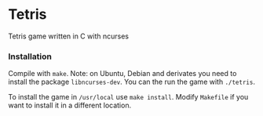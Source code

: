 # Tetris

Tetris game written in C with ncurses 

### Installation 

Compile with `make`. Note: on Ubuntu, Debian and derivates you need to install the package `libncurses-dev`. You can the run the game with `./tetris`.

To install the game in `/usr/local` use `make install`. Modify `Makefile` if you want to install it in a different location. 
